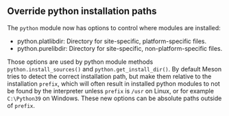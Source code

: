 ## Override python installation paths

The `python` module now has options to control where modules are installed:
- python.platlibdir: Directory for site-specific, platform-specific files.
- python.purelibdir: Directory for site-specific, non-platform-specific files.

Those options are used by python module methods `python.install_sources()` and
`python.get_install_dir()`. By default Meson tries to detect the correct installation
path, but make them relative to the installation `prefix`, which will often result
in installed python modules to not be found by the interpreter unless `prefix`
is `/usr` on Linux, or for example `C:\Python39` on Windows. These new options
can be absolute paths outside of `prefix`.
